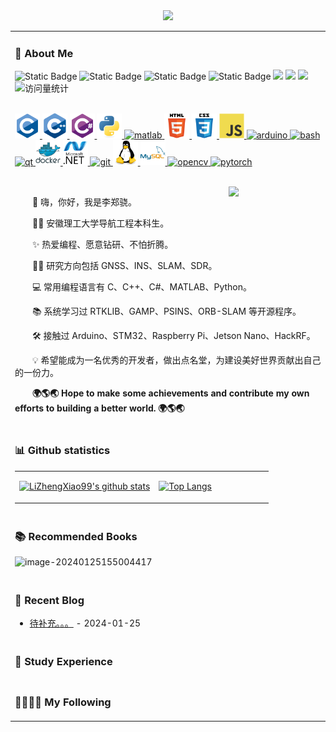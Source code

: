 <div align="center">
    <img src="https://readme-typing-svg.herokuapp.com/?lines=✨欢迎来到我的空间✨;李郑骁同学祝您今天愉快!&center=true&size=27">
</div>


<table>

<tr><td>
    
### 🤺 About Me
<!-- profile logo 个人资料徽标 -->

<div>
    <img alt="Static Badge" src="https://img.shields.io/badge/%E7%94%B5%E8%AF%9D-15255291038-blue">
    <img alt="Static Badge" src="https://img.shields.io/badge/QQ-1482275402-red">
    <img alt="Static Badge" src="https://img.shields.io/badge/%E5%BE%AE%E4%BF%A1-lizhengxiao99-green">
    <img alt="Static Badge" src="https://img.shields.io/badge/Email-dauger%40126.com-brown">
    <a href="https://space.bilibili.com/179262602/"><img src="https://img.shields.io/badge/Bilibili-B站-ff69b4" /></a>
    <a href="https://blog.csdn.net/daoge2666/"><img src="https://img.shields.io/badge/CSDN-论坛-c32136" /></a>
    <a href="https://www.zhihu.com/people/dao-ge-92-60/"><img src="https://img.shields.io/badge/Zhihu-知乎-blue" /></a>
    <!-- visitor statistics logo 访问量统计徽标 -->
    <img src="https://komarev.com/ghpvc/?username=LiZhengXiao99&label=Views&color=0e75b6&style=flat" alt="访问量统计" />
</div>

<div>&nbsp;</div>

<p align="left"> 
    <a href="https://www.cprogramming.com/" target="_blank" rel="noreferrer"> <img src="https://raw.githubusercontent.com/devicons/devicon/master/icons/c/c-original.svg" alt="c" width="40" height="40"/> </a> 
    <a href="https://www.w3schools.com/cpp/" target="_blank" rel="noreferrer"> <img src="https://raw.githubusercontent.com/devicons/devicon/master/icons/cplusplus/cplusplus-original.svg" alt="cplusplus" width="40" height="40"/> </a> 
    <a href="https://www.w3schools.com/cs/" target="_blank" rel="noreferrer"> <img src="https://raw.githubusercontent.com/devicons/devicon/master/icons/csharp/csharp-original.svg" alt="csharp" width="40" height="40"/> </a> 
    <a href="https://www.python.org" target="_blank" rel="noreferrer"> <img src="https://raw.githubusercontent.com/devicons/devicon/master/icons/python/python-original.svg" alt="python" width="40" height="40"/> </a> 
    <a href="https://www.mathworks.com/" target="_blank" rel="noreferrer"> <img src="https://upload.wikimedia.org/wikipedia/commons/2/21/Matlab_Logo.png" alt="matlab" width="40" height="40"/> </a> 
    <a href="https://www.w3.org/html/" target="_blank" rel="noreferrer"> <img src="https://raw.githubusercontent.com/devicons/devicon/master/icons/html5/html5-original-wordmark.svg" alt="html5" width="40" height="40"/> </a> 
    <a href="https://www.w3schools.com/css/" target="_blank" rel="noreferrer"> <img src="https://raw.githubusercontent.com/devicons/devicon/master/icons/css3/css3-original-wordmark.svg" alt="css3" width="40" height="40"/> </a> 
    <a href="https://developer.mozilla.org/en-US/docs/Web/JavaScript" target="_blank" rel="noreferrer"> <img src="https://raw.githubusercontent.com/devicons/devicon/master/icons/javascript/javascript-original.svg" alt="javascript" width="40" height="40"/> </a> 
    <a href="https://www.arduino.cc/" target="_blank" rel="noreferrer"> <img src="https://cdn.worldvectorlogo.com/logos/arduino-1.svg" alt="arduino" width="40" height="40"/> </a> 
    <a href="https://www.gnu.org/software/bash/" target="_blank" rel="noreferrer"> <img src="https://www.vectorlogo.zone/logos/gnu_bash/gnu_bash-icon.svg" alt="bash" width="40" height="40"/> </a> 
    <a href="https://www.qt.io/" target="_blank" rel="noreferrer"> <img src="https://upload.wikimedia.org/wikipedia/commons/0/0b/Qt_logo_2016.svg" alt="qt" width="40" height="40"/> </a>  
    <a href="https://www.docker.com/" target="_blank" rel="noreferrer"> <img src="https://raw.githubusercontent.com/devicons/devicon/master/icons/docker/docker-original-wordmark.svg" alt="docker" width="40" height="40"/> </a> 
    <a href="https://dotnet.microsoft.com/" target="_blank" rel="noreferrer"> <img src="https://raw.githubusercontent.com/devicons/devicon/master/icons/dot-net/dot-net-original-wordmark.svg" alt="dotnet" width="40" height="40"/> </a> 
    <a href="https://git-scm.com/" target="_blank" rel="noreferrer"> <img src="https://www.vectorlogo.zone/logos/git-scm/git-scm-icon.svg" alt="git" width="40" height="40"/> </a> 
    <a href="https://www.linux.org/" target="_blank" rel="noreferrer"> <img src="https://raw.githubusercontent.com/devicons/devicon/master/icons/linux/linux-original.svg" alt="linux" width="40" height="40"/> </a> 
    <a href="https://www.mysql.com/" target="_blank" rel="noreferrer"> <img src="https://raw.githubusercontent.com/devicons/devicon/master/icons/mysql/mysql-original-wordmark.svg" alt="mysql" width="40" height="40"/> </a> 
    <a href="https://opencv.org/" target="_blank" rel="noreferrer"> <img src="https://www.vectorlogo.zone/logos/opencv/opencv-icon.svg" alt="opencv" width="40" height="40"/> </a> 
    <a href="https://pytorch.org/" target="_blank" rel="noreferrer"> <img src="https://www.vectorlogo.zone/logos/pytorch/pytorch-icon.svg" alt="pytorch" width="40" height="40"/> </a> 
</p>

<div>&nbsp;</div>

<img align="right" width="148" src="https://pic-bed-1316053657.cos.ap-nanjing.myqcloud.com/img/18_%E6%9D%8E%E9%83%91%E9%AA%81.jpg" />

<p>&emsp;&emsp;👋 嗨，你好，我是李郑骁。</p>
<p>&emsp;&emsp;👨‍🎓 安徽理工大学导航工程本科生。</p>
<p>&emsp;&emsp;✨ 热爱编程、愿意钻研、不怕折腾。</p>
<p>&emsp;&emsp;🕵️‍♂️ 研究方向包括 GNSS、INS、SLAM、SDR。</p>
<p>&emsp;&emsp;💻 常用编程语言有 C、C++、C#、MATLAB、Python。</p>
<p>&emsp;&emsp;📚 系统学习过 RTKLIB、GAMP、PSINS、ORB-SLAM 等开源程序。</p>
<p>&emsp;&emsp;🛠 接触过 Arduino、STM32、Raspberry Pi、Jetson Nano、HackRF。</p>
<p>&emsp;&emsp;💡 希望能成为一名优秀的开发者，做出点名堂，为建设美好世界贡献出自己的一份力。</strong></p>
<p><strong>&emsp;&emsp;🌍🌎🌏 Hope to make some achievements and contribute my own efforts to building a better world. 🌍🌎🌏</strong></p>

</td></tr>



<tr><td>

### 📊 Github statistics

<table>

<tr><td align="center" width="55%">
    
[![LiZhengXiao99's github stats](https://github-readme-stats.vercel.app/api?username=LiZhengXiao99&count_private=true&show_icons=true&theme=white)](https://github.com/LiZhengXiao99/github-readme-stats)

</td><td align="top" width="45%">

[![Top Langs](https://github-readme-stats.vercel.app/api/top-langs/?username=LiZhengXiao99&layout=compact&theme=white)](https://github.com/LiZhengXiao99/github-readme-stats)

</table>
</td></tr>



<tr><td>
    
### 📚 Recommended Books

![image-20240125155004417](https://pic-bed-1316053657.cos.ap-nanjing.myqcloud.com/img/image-20240125155004417.png)

</td></tr>






<tr><td>
    
### 📃 Recent Blog

* <a href='' target='_blank'>待补充。。。</a> - 2024-01-25

</td></tr>



<tr><td>
    
### 🏢 Study Experience



</td></tr>


<tr><td>
    
### 👨‍👨‍👧‍👦 My Following



</td></tr>

</table>




